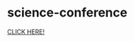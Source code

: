# science-conference

[CLICK HERE!](https://priyanka-panaganti.github.io/sign-in-page/sign%20up.html)
